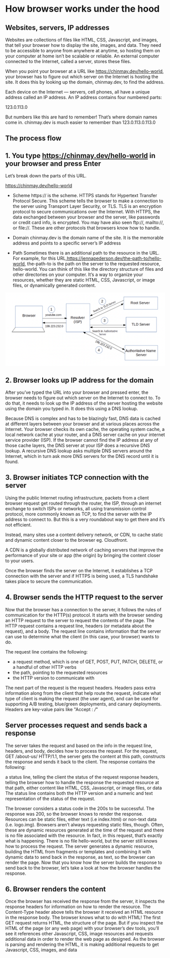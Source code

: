 # How browser works under the hood

## Websites, servers, IP addresses

Websites are collections of files like HTML, CSS, Javascript, and images, that tell your browser how to display the site, images, and data. They need to be accessible to anyone from anywhere at anytime, so hosting them on your computer at home isn’t be scalable or reliable. An external computer connected to the Internet, called a server, stores these files.

When you point your browser at a URL like https://chinmay.dev/hello-world, your browser has to figure out which server on the Internet is hosting the site. It does this by looking up the domain, chinmay.dev, to find the address.

Each device on the Internet — servers, cell phones, all have a unique address called an IP address. An IP address contains four numbered parts:

123.0.113.0

But numbers like this are hard to remember! That’s where domain names come in. chinmay.dev is much easier to remember than 123.0.113.0.113.0

## The process flow

## 1. You type https://chinmay.dev/hello-world in your browser and press Enter

Let’s break down the parts of this URL.

https://chinmay.dev/hello-world

- Scheme
  https:// is the scheme. HTTPS stands for Hypertext Transfer Protocol Secure. This scheme tells the browser to make a connection to the server using Transport Layer Security, or TLS. TLS is an encryption protocol to secure communications over the Internet. With HTTPS, the data exchanged between your browser and the server, like passwords or credit card info, is encrypted. You may have also seen ftp://, mailto://, or file://. These are other protocols that browsers know how to handle.

- Domain
  chinmay.dev is the domain name of the site. It is the memorable address and points to a specific server’s IP address

- Path
  Sometimes there is an additional path to the resource in the URL. For example, for this URL,https://jennapederson.dev/the-path-to/hello-world, the-path-to is the path on the server to the requested resource, hello-world. You can think of this like the directory structure of files and other directories on your computer. It’s a way to organize your resources, whether they are static HTML, CSS, Javascript, or image files, or dynamically generated content.


![browser Image](images/loc.png)


## 2. Browser looks up IP address for the domain

After you’ve typed the URL into your browser and pressed enter, the browser needs to figure out which server on the Internet to connect to. To do that, it needs to look up the IP address of the server hosting the website using the domain you typed in. It does this using a DNS lookup.

Because DNS is complex and has to be blazingly fast, DNS data is cached at different layers between your browser and at various places across the Internet. Your browser checks its own cache, the operating system cache, a local network cache at your router, and a DNS server cache on your internet service provider (ISP). If the browser cannot find the IP address at any of those cache layers, the DNS server at your ISP does a recursive DNS lookup. A recursive DNS lookup asks multiple DNS servers around the Internet, which in turn ask more DNS servers for the DNS record until it is found.


## 3. Browser initiates TCP connection with the server

Using the public Internet routing infrastructure, packets from a client browser request get routed through the router, the ISP, through an internet exchange to switch ISPs or networks, all using transmission control protocol, more commonly known as TCP, to find the server with the IP address to connect to. But this is a very roundabout way to get there and it’s not efficient.

Instead, many sites use a content delivery network, or CDN, to cache static and dynamic content closer to the browser eg. Cloudfront.

A CDN is a globally distributed network of caching servers that improve the performance of your site or app (the origin) by bringing the content closer to your users.

Once the browser finds the server on the Internet, it establishes a TCP connection with the server and if HTTPS is being used, a TLS handshake takes place to secure the communication. 


## 4. Browser sends the HTTP request to the server
Now that the browser has a connection to the server, it follows the rules of communication for the HTTP(s) protocol. It starts with the browser sending an HTTP request to the server to request the contents of the page. The HTTP request contains a request line, headers (or metadata about the request), and a body. The request line contains information that the server can use to determine what the client (in this case, your browser) wants to do.

The request line contains the following:

- a request method, which is one of GET, POST, PUT, PATCH, DELETE, or a handful of other HTTP verbs
- the path, pointing to the requested resources
- the HTTP version to communicate with

The next part of the request is the request headers. Headers pass extra information along from the client that help route the request, indicate what type of client is making the request (the user agent), and can be used for supporting A/B testing, blue/green deployments, and canary deployments.
Headers are key-value pairs like "Accept : */*"


## Server processes request and sends back a response
The server takes the request and based on the info in the request line, headers, and body, decides how to process the request. For the request, GET /about-us/ HTTP/1.1, the server gets the content at this path, constructs the response and sends it back to the client. The response contains the following:

a status line, telling the client the status of the request
response headers, telling the browser how to handle the response
the requested resource at that path, either content like HTML, CSS, Javascript, or image files, or data
The status line contains both the HTTP version and a numeric and text representation of the status of the request.

The browser considers a status code in the 200s to be successful. The response was 200, so the browser knows to render the response.
Resources can be static files, either text (i.e index.html) or non-text data (i.e. logo.img). Browsers aren’t always requesting static files, though. Often, these are dynamic resources generated at the time of the request and there is no file associated with the resource. In fact, in this request, that’s exactly what is happening. There is no file hello-world, but the server still knows how to process the request. The server generates a dynamic resource, building the HTML from fragments or templates and combining it with dynamic data to send back in the response, as text, so the browser can render the page.
Now that you know how the server builds the response to send back to the browser, let’s take a look at how the browser handles the response.


## 6. Browser renders the content
Once the browser has received the response from the server, it inspects the response headers for information on how to render the resource. The Content-Type header above tells the browser it received an HTML resource in the response body. The browser knows what to do with HTML!
The first GET request returns HTML, the structure of the page. But if you inspect the HTML of the page (or any web page) with your browser’s dev tools, you’ll see it references other Javascript, CSS, image resources and requests additional data in order to render the web page as designed.
As the browser is parsing and rendering the HTML, it is making additional requests to get Javascript, CSS, images, and data